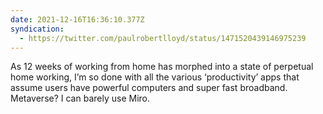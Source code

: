 ```yaml
---
date: 2021-12-16T16:36:10.377Z
syndication:
  - https://twitter.com/paulrobertlloyd/status/1471520439146975239
---
```


As 12 weeks of working from home has morphed into a state of perpetual home working, I’m so done with all the various ‘productivity’ apps that assume users have powerful computers and super fast broadband. Metaverse? I can barely use Miro.
